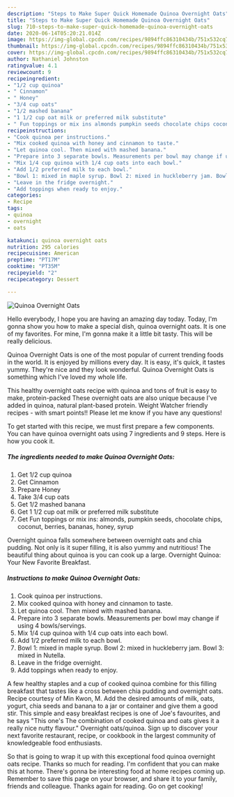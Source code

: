 ```yaml
---
description: "Steps to Make Super Quick Homemade Quinoa Overnight Oats"
title: "Steps to Make Super Quick Homemade Quinoa Overnight Oats"
slug: 710-steps-to-make-super-quick-homemade-quinoa-overnight-oats
date: 2020-06-14T05:20:21.014Z
image: https://img-global.cpcdn.com/recipes/9894ffc86310434b/751x532cq70/quinoa-overnight-oats-recipe-main-photo.jpg
thumbnail: https://img-global.cpcdn.com/recipes/9894ffc86310434b/751x532cq70/quinoa-overnight-oats-recipe-main-photo.jpg
cover: https://img-global.cpcdn.com/recipes/9894ffc86310434b/751x532cq70/quinoa-overnight-oats-recipe-main-photo.jpg
author: Nathaniel Johnston
ratingvalue: 4.1
reviewcount: 9
recipeingredient:
- "1/2 cup quinoa"
- " Cinnamon"
- " Honey"
- "3/4 cup oats"
- "1/2 mashed banana"
- "1 1/2 cup oat milk or preferred milk substitute"
- " Fun toppings or mix ins almonds pumpkin seeds chocolate chips coconut berries bananas honey syrup"
recipeinstructions:
- "Cook quinoa per instructions."
- "Mix cooked quinoa with honey and cinnamon to taste."
- "Let quinoa cool. Then mixed with mashed banana."
- "Prepare into 3 separate bowls. Measurements per bowl may change if using 4 bowls/servings."
- "Mix 1/4 cup quinoa with 1/4 cup oats into each bowl."
- "Add 1/2 preferred milk to each bowl."
- "Bowl 1: mixed in maple syrup. Bowl 2: mixed in huckleberry jam. Bowl 3: mixed in Nutella."
- "Leave in the fridge overnight."
- "Add toppings when ready to enjoy."
categories:
- Recipe
tags:
- quinoa
- overnight
- oats

katakunci: quinoa overnight oats 
nutrition: 295 calories
recipecuisine: American
preptime: "PT17M"
cooktime: "PT35M"
recipeyield: "2"
recipecategory: Dessert

---
```



![Quinoa Overnight Oats](https://img-global.cpcdn.com/recipes/9894ffc86310434b/751x532cq70/quinoa-overnight-oats-recipe-main-photo.jpg)

Hello everybody, I hope you are having an amazing day today. Today, I'm gonna show you how to make a special dish, quinoa overnight oats. It is one of my favorites. For mine, I'm gonna make it a little bit tasty. This will be really delicious.

Quinoa Overnight Oats is one of the most popular of current trending foods in the world. It is enjoyed by millions every day. It is easy, it's quick, it tastes yummy. They're nice and they look wonderful. Quinoa Overnight Oats is something which I've loved my whole life.

This healthy overnight oats recipe with quinoa and tons of fruit is easy to make, protein-packed These overnight oats are also unique because I&#39;ve added in quinoa, natural plant-based protein. Weight Watcher friendly recipes - with smart points!! Please let me know if you have any questions!


To get started with this recipe, we must first prepare a few components. You can have quinoa overnight oats using 7 ingredients and 9 steps. Here is how you cook it.

<!--inarticleads1-->

##### The ingredients needed to make Quinoa Overnight Oats:

1. Get 1/2 cup quinoa
1. Get  Cinnamon
1. Prepare  Honey
1. Take 3/4 cup oats
1. Get 1/2 mashed banana
1. Get 1 1/2 cup oat milk or preferred milk substitute
1. Get  Fun toppings or mix ins: almonds, pumpkin seeds, chocolate chips, coconut, berries, bananas, honey, syrup


Overnight quinoa falls somewhere between overnight oats and chia pudding. Not only is it super filling, it is also yummy and nutritious! The beautiful thing about quinoa is you can cook up a large. Overnight Quinoa: Your New Favorite Breakfast. 

<!--inarticleads2-->

##### Instructions to make Quinoa Overnight Oats:

1. Cook quinoa per instructions.
1. Mix cooked quinoa with honey and cinnamon to taste.
1. Let quinoa cool. Then mixed with mashed banana.
1. Prepare into 3 separate bowls. Measurements per bowl may change if using 4 bowls/servings.
1. Mix 1/4 cup quinoa with 1/4 cup oats into each bowl.
1. Add 1/2 preferred milk to each bowl.
1. Bowl 1: mixed in maple syrup. Bowl 2: mixed in huckleberry jam. Bowl 3: mixed in Nutella.
1. Leave in the fridge overnight.
1. Add toppings when ready to enjoy.


A few healthy staples and a cup of cooked quinoa combine for this filling breakfast that tastes like a cross between chia pudding and overnight oats. Recipe courtesy of Min Kwon, M. Add the desired amounts of milk, oats, yogurt, chia seeds and banana to a jar or container and give them a good stir. This simple and easy breakfast recipes is one of Joe&#39;s favourites, and he says &#34;This one&#39;s The combination of cooked quinoa and oats gives it a really nice nutty flavour.&#34; Overnight oats/quinoa. Sign up to discover your next favorite restaurant, recipe, or cookbook in the largest community of knowledgeable food enthusiasts. 

So that is going to wrap it up with this exceptional food quinoa overnight oats recipe. Thanks so much for reading. I'm confident that you can make this at home. There's gonna be interesting food at home recipes coming up. Remember to save this page on your browser, and share it to your family, friends and colleague. Thanks again for reading. Go on get cooking!
